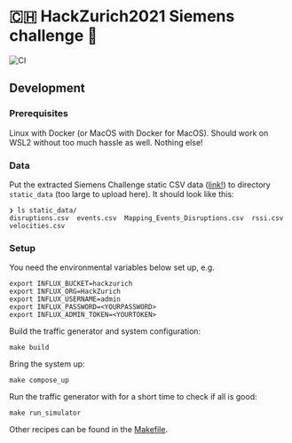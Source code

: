 # 🇨🇭 HackZurich2021 Siemens challenge 🚀

![CI](https://github.com/LesnyRumcajs/hackzurich2021/workflows/CI/badge.svg)

## Development

### Prerequisites
Linux with Docker (or MacOS with Docker for MacOS). Should work on WSL2 without too much hassle as well. Nothing else!

### Data
Put the extracted Siemens Challenge static CSV data ([link!](http://hackzurich.siemens.cool/#/)) to directory `static_data` (too large to upload here). It should look like this:
```
❯ ls static_data/
disruptions.csv  events.csv  Mapping_Events_Disruptions.csv  rssi.csv  velocities.csv
```

### Setup
You need the environmental variables below set up, e.g.
```
export INFLUX_BUCKET=hackzurich
export INFLUX_ORG=HackZurich
export INFLUX_USERNAME=admin
export INFLUX_PASSWORD=<YOURPASSWORD>
export INFLUX_ADMIN_TOKEN=<YOURTOKEN>
```

Build the traffic generator and system configuration:
```
make build
```
Bring the system up:
```
make compose_up
```
Run the traffic generator with for a short time to check if all is good:
```
make run_simulator
```

Other recipes can be found in the [Makefile](https://github.com/LesnyRumcajs/hackzurich2021/blob/main/Makefile).
